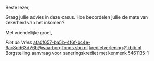 Beste lezer,

Graag jullie advies in deze casus. Hoe beoordelen jullie de mate van zekerheid van het inkomen?
 
Met vriendelijke groet,

*Piet de Vries*
<from>afa0f657-ba5b-4f6f-bc4e-6ac8dd63d76b@waarborgfonds.sbn.nl</from>
<to>kredietverlening@kblb.nl</to>
<subject>Borgstelling aanvraag voor saneringskrediet met kenmerk 5461135-1</subject>
